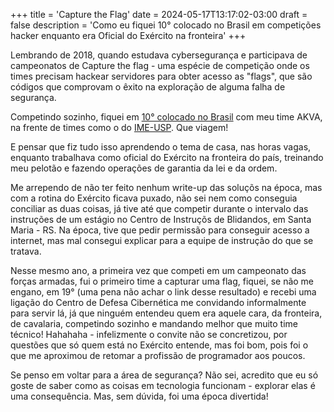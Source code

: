 +++
title = 'Capture the Flag'
date = 2024-05-17T13:17:02-03:00
draft = false
description = 'Como eu fiquei 10° colocado no Brasil em competições hacker enquanto era Oficial do Exército na fronteira'
+++

Lembrando de 2018, quando estudava cybersegurança e participava de campeonatos de Capture the flag - uma espécie de competição onde os times precisam hackear servidores para obter acesso as "flags", que são códigos que comprovam o êxito na exploração de alguma falha de segurança.

Competindo sozinho, fiquei em [10° colocado no Brasil](https://ctftime.org/stats/2018/BR) com meu time AKVA, na frente de times como o do [IME-USP](https://wiki.imesec.ime.usp.br). Que viagem!

E pensar que fiz tudo isso aprendendo o tema de casa, nas horas vagas, enquanto trabalhava como oficial do Exército na fronteira do país, treinando meu pelotão e fazendo operações de garantia da lei e da ordem. 

Me arrependo de não ter feito nenhum write-up das soluçõs na época, mas com a rotina do Exército ficava puxado, não sei nem como conseguia conciliar as duas coisas, já tive até que competir durante o intervalo das instruções de um estágio no Centro de Instruçõs de Blidandos, em Santa Maria - RS. Na época, tive que pedir permissão para conseguir acesso a internet, mas mal consegui explicar para a equipe de instrução do que se tratava. 

Nesse mesmo ano, a primeira vez que competi em um campeonato das forças armadas, fui o primeiro time a capturar uma flag, fiquei, se não me engano, em 19° (uma pena não achar o link desse resultado) e recebi uma ligação do Centro de Defesa Cibernética me convidando informalmente para servir lá, já que ninguém entendeu quem era aquele cara, da fronteira, de cavalaria, competindo sozinho e mandando melhor que muito time técnico! Hahahaha - infelizmente o convite não se concretizou, por questões que só quem está no Exército entende, mas foi bom, pois foi o que me aproximou de retomar a profissão de programador aos poucos.

Se penso em voltar para a área de segurança? Não sei, acredito que eu só goste de saber como as coisas em tecnologia funcionam - explorar elas é uma consequência. Mas, sem dúvida, foi uma época divertida!
